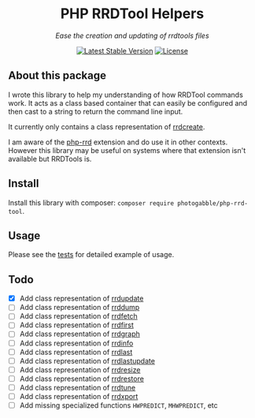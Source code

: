 <h1 align="center">PHP RRDTool Helpers</h1>
<p align="center"><em>Ease the creation and updating of rrdtools files</em></p>

<p align="center">
  <a href="https://packagist.org/packages/photogabble/php-rrd-tool"><img src="https://img.shields.io/packagist/v/photogabble/php-rrd-tool.svg" alt="Latest Stable Version"></a>
  <a href="LICENSE"><img src="https://img.shields.io/github/license/photogabble/php-confusable-homoglyphs.svg" alt="License"></a>
</p>

## About this package

I wrote this library to help my understanding of how RRDTool commands work. It acts as a class based container that can easily be configured and then cast to a string to return the command line input.

It currently only contains a class representation of [rrdcreate](https://oss.oetiker.ch/rrdtool/doc/rrdcreate.en.html).

I am aware of the [php-rrd](http://php.net/manual/en/book.rrd.php) extension and do use it in other contexts. However this library may be useful on systems where that extension isn't available but RRDTools is.

## Install

Install this library with composer: `composer require photogabble/php-rrd-tool`.

## Usage

Please see the [tests](https://github.com/photogabble/php-rrd-tool/tree/master/tests) for detailed example of usage.

## Todo

* [x] Add class representation of [rrdupdate](https://oss.oetiker.ch/rrdtool/doc/rrdupdate.en.html)
* [ ] Add class representation of [rrddump](https://oss.oetiker.ch/rrdtool/doc/rrddump.en.html)
* [ ] Add class representation of [rrdfetch](https://oss.oetiker.ch/rrdtool/doc/rrdfetch.en.html)
* [ ] Add class representation of [rrdfirst](https://oss.oetiker.ch/rrdtool/doc/rrdfirst.en.html)
* [ ] Add class representation of [rrdgraph](https://oss.oetiker.ch/rrdtool/doc/rrdgraph.en.html)
* [ ] Add class representation of [rrdinfo](https://oss.oetiker.ch/rrdtool/doc/rrdinfo.en.html)
* [ ] Add class representation of [rrdlast](https://oss.oetiker.ch/rrdtool/doc/rrdlast.en.html)
* [ ] Add class representation of [rrdlastupdate](https://oss.oetiker.ch/rrdtool/doc/rrdlastupdate.en.html)
* [ ] Add class representation of [rrdresize](https://oss.oetiker.ch/rrdtool/doc/rrdresize.en.html)
* [ ] Add class representation of [rrdrestore](https://oss.oetiker.ch/rrdtool/doc/rrdrestore.en.html)
* [ ] Add class representation of [rrdtune](https://oss.oetiker.ch/rrdtool/doc/rrdtune.en.html)
* [ ] Add class representation of [rrdxport](https://oss.oetiker.ch/rrdtool/doc/rrdxport.en.html)
* [ ] Add missing specialized functions `HWPREDICT`, `MHWPREDICT`, etc
